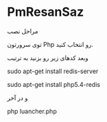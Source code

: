 # PmResanSaz

مراحل نصب

توی سرورتون
Php
رو انتخاب کنید.

وبعد کدهای زیر رو بزنید به ترتیب

sudo apt-get install redis-server

sudo apt-get install php5.4-redis

و در آخر

php luancher.php

